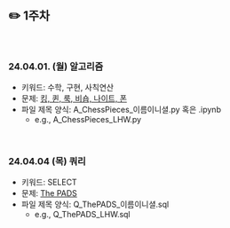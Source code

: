 ## ✏️ 1주차

</br>

### 24.04.01. (월) 알고리즘
- 키워드: 수학, 구현, 사칙연산
- 문제: [킹, 퀸, 룩, 비숍, 나이트, 폰](https://www.acmicpc.net/problem/3003)
- 파일 제목 양식: A_ChessPieces_이름이니셜.py 혹은 .ipynb
  - e.g., A_ChessPieces_LHW.py

</br>

### 24.04.04 (목) 쿼리
- 키워드: SELECT
- 문제: [The PADS](https://www.hackerrank.com/challenges/the-pads?isFullScreen=true)
- 파일 제목 양식: Q_ThePADS_이름이니셜.sql
  - e.g., Q_ThePADS_LHW.sql

</br>
